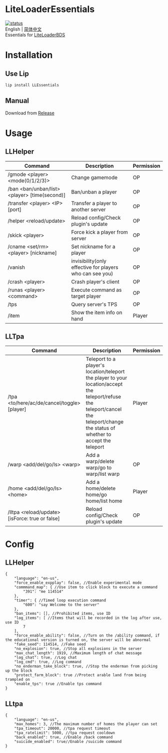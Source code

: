 # LiteLoaderEssentials

[![status](https://img.shields.io/github/actions/workflow/status/LiteLDev/LLEssentials/build-cmake.yml?style=for-the-badge)]("https://github.com/LiteLDev/LLEssentials/actions")  
English | [简体中文](README_zh-cn.md)  
Essentials for [LiteLoaderBDS](https://github.com/LiteLDev/LiteLoaderBDS)

# Installation

## Use Lip

```bash
lip install LLEssentials
```

## Manual

Download from [Release](https://github.com/LiteLDev/LLEssentials/releases)

# Usage

## LLHelper

| Command                                        | Description                                              | Permission |
| ---------------------------------------------- | -------------------------------------------------------- | ---------- |
| /gmode \<player> <mode(0/1/2/3)>               | Change gamemode                                          | OP         |
| /ban <ban/unban/list> \<player> [time(second)] | Ban/unban a player                                       | OP         |
| /transfer \<player> \<IP> [port]               | Transfer a player to another server                      | OP         |
| /helper \<reload/update>                       | Reload config/Check plugin's update                      | OP         |
| /skick \<player>                               | Force kick a player from server                          | OP         |
| /cname <set/rm> \<player> [nickname]           | Set nickname for a player                                | OP         |
| /vanish                                        | invisibility(only effective for players who can see you) | OP         |
| /crash \<player>                               | Crash player's client                                    | OP         |
| /runas \<player> \<command>                    | Execute command as target player                         | OP         |
| /tps                                           | Query server's TPS                                       | OP         |
| /item                                          | Show the item info on hand                               | Player     |

## LLTpa

| Command                                         | Description                                                                                                                                                                          | Permission |
| ----------------------------------------------- | ------------------------------------------------------------------------------------------------------------------------------------------------------------------------------------ | ---------- |
| /tpa <to/here/ac/de/cancel/toggle> [player]     | Teleport to a player's location/teleport the player to your location/accept the teleport/refuse the teleport/cancel the teleport/change the status of whether to accept the teleport | Player     |
| /warp <add/del/go/ls> \<warp>                   | Add a warp/delete warp/go to warp/list warp                                                                                                                                          | OP         |
| /home <add/del/go/ls> \<home>                   | Add a home/delete home/go home/list home                                                                                                                                             | Player     |
| /lltpa <reload/update> [isForce: true or false] | Reload config/Check plugin's update                                                                                                                                                  | OP         |

# Config

## LLHelper

```jsonc
{
    "language": "en-us",
    "force_enable_expplay": false, //Enable experimental mode
    "commmand_map": { //Use item to click block to execute a command
        "391": "me 114514"
    },
    "timer": { //Timed loop execution command
        "600": "say Welcome to the server"
    },
    "ban_items": [], //Prohibited items, use ID
    "log_items": [ //Items that will be recorded in the log after use, use ID
        7
    ],
    "force_enable_ability": false, //Turn on the /ability command, if the educational version is turned on, the server will be abnormal
    "fake_seed": 114514, //Fake seed
    "no_explosion": true, //Stop all explosions in the server
    "max_chat_length": 1919, //Maximum length of chat message
    "log_chat": true, //Log chat
    "log_cmd": true, //Log command
    "no_enderman_take_block": true, //Stop the enderman from picking up the block
    "protect_farm_block": true //Protect arable land from being trampled on
    "enable_tps": true //Enable tps command
}
```

## LLtpa

```jsonc
{
    "language": "en-us",
    "max_homes": 3, //The maximum number of homes the player can set
    "tpa_timeout": 20000, //tpa request timeout
    "tpa_ratelimit": 5000, //tpa request cooldown
    "back_enabled": true, //Enable /back command
    "suicide_enabled": true//Enable /suicide command
}
```
